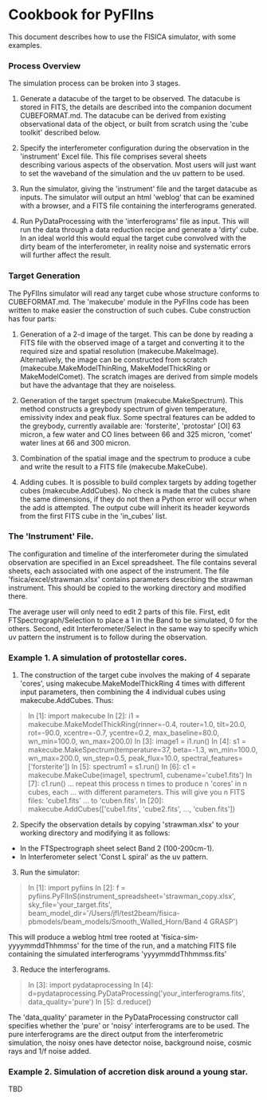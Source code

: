 # Cookbook for PyFIIns
This document describes how to use the FISICA simulator, with some examples.

### Process Overview
The simulation process can be broken into 3 stages.

1. Generate a datacube of the target to be observed. The datacube
is stored in FITS, the details are described into the companion document
CUBEFORMAT.md. The datacube can be derived from existing observational
data of the object, or built from scratch using the 'cube toolkit' 
described below.

2. Specify the interferometer configuration during the observation 
in the 'instrument' Excel file. This file comprises several sheets  
describing various aspects of the observation. Most users will just want 
to set the waveband of the simulation and the uv pattern to be used.
  
3. Run the simulator, giving the 'instrument' file and the
target datacube as inputs. The simulator will output an html 'weblog' that
can be examined with a browser, and a FITS file containing
the interferograms generated.

4. Run PyDataProcessing with the 'interferograms' file as input. This
will run the data through a data reduction recipe and generate a 'dirty'
cube. In an ideal world this would equal the target cube convolved with
the dirty beam of the interferometer, in reality noise and systematic errors
will further affect the result.

### Target Generation
The PyFIIns simulator will read any target cube whose structure conforms
to CUBEFORMAT.md. The 'makecube' module in the PyFIIns code has been written
to make easier the construction of such cubes. Cube construction has four 
parts:  

1. Generation of a 2-d image of the target. This can be done by reading
a FITS file with the observed image of a target and converting it to the 
required size and spatial resolution (makecube.MakeImage). Alternatively, 
the image can be constructed from scratch (makecube.MakeModelThinRing,
MakeModelThickRing or MakeModelComet). The scratch images
are derived from simple models but have the advantage that they are noiseless.

2. Generation of the target spectrum (makecube.MakeSpectrum). This method 
constructs a greybody spectrum of given temperature, emissivity index and 
peak flux. Some spectral features can be added to the greybody, currently 
available are: 'forsterite', 'protostar' [OI] 63 micron, a few water and CO 
lines between 66 and 325 micron, 'comet' water lines at 66 and 300 micron.  

3. Combination of the spatial image and the spectrum to produce a cube
and write the result to a FITS file (makecube.MakeCube).

4. Adding cubes. It is possible to build complex targets by adding
together cubes (makecube.AddCubes). 
No check is made that the cubes share the same dimensions, if they do not
then a Python error will occur when the add is attempted. The output cube 
will inherit its header keywords from the first FITS cube in the 
'in_cubes' list.

### The 'Instrument' File.
The configuration and timeline of the interferometer during the simulated
observation are specified in an Excel spreadsheet. The file contains 
several sheets, each associated with one aspect of the instrument. The file 
'fisica/excel/strawman.xlsx' contains parameters describing the strawman 
instrument. This should be copied to the working directory and modified there.

The average user will only need to edit 2 parts of this file.
First, edit FTSpectrograph/Selection to place a 1 in the Band to be 
simulated, 0 for the others. Second, edit Interferometer/Select in the same
way to specify which uv pattern the instrument is to follow during the 
observation. 

### Example 1. A simulation of protostellar cores. 
1. The construction of the
target cube involves the making of 4 separate 'cores', using 
makecube.MakeModelThickRing 4 times with different input parameters, then
combining the 4 individual cubes using makecube.AddCubes. Thus:

  > In [1]: import makecube
  > In [2]: i1 = makecube.MakeModelThickRing(rinner=-0.4, router=1.0, 
  >   tilt=20.0, rot=-90.0, xcentre=-0.7, ycentre=0.2, max_baseline=80.0, 
  >   wn_min=100.0, wn_max=200.0)
  > In [3]: image1 = i1.run()
  > In [4]: s1 = makecube.MakeSpectrum(temperature=37, beta=-1.3, 
  >   wn_min=100.0, wn_max=200.0, wn_step=0.5, peak_flux=10.0, 
  >   spectral_features=['forsterite'])
  > In [5]: spectrum1 = s1.run()
  > In [6]: c1 = makecube.MakeCube(image1, spectrum1, cubename='cube1.fits')
  > In [7]: c1.run()
  >... repeat this process n times to produce n 'cores' in n cubes, each
  >... with different parameters. This will give you n FITS files: 'cube1.fits'
  >... to 'cuben.fits'.
  > In [20]: makecube.AddCubes(['cube1.fits', 'cube2.fits', ..., 'cuben.fits'])

2. Specify the observation details by copying 'strawman.xlsx' to your 
working directory and modifying it as follows:
  * In the FTSpectrograph sheet select Band 2 (100-200cm-1).
  * In Interferometer select 'Const L spiral' as the uv pattern.

3. Run the simulator:
  > In [1]: import pyfiins
  > In [2]: f = pyfiins.PyFIInS(instrument_spreadsheet='strawman_copy.xlsx',
  >   sky_file='your_target.fits',
  >   beam_model_dir='/Users/jfl/test2beam/fisica-pbmodels/beam_models/Smooth_Walled_Horn/Band 4 GRASP')  

This will produce a weblog html tree rooted at 'fisica-sim-yyyymmddThhmmss'
for the time of the run, and a matching FITS file containing the 
simulated interferograms 'yyyymmddThhmmss.fits'

3. Reduce the interferograms.
  > In [3]: import pydataprocessing
  > In [4]: d=pydataprocessing.PyDataProcessing('your_interferograms.fits',
  >   data_quality='pure')
  > In [5]: d.reduce()

The 'data_quality' parameter in the PyDataProcessing constructor call 
specifies whether the 'pure' or 'noisy' interferograms are to be used.
The pure interferograms are the direct output from the interferometric
simulation, the noisy ones have detector noise, background noise, 
cosmic rays and 1/f noise added.


### Example 2. Simulation of accretion disk around a young star.
TBD 



